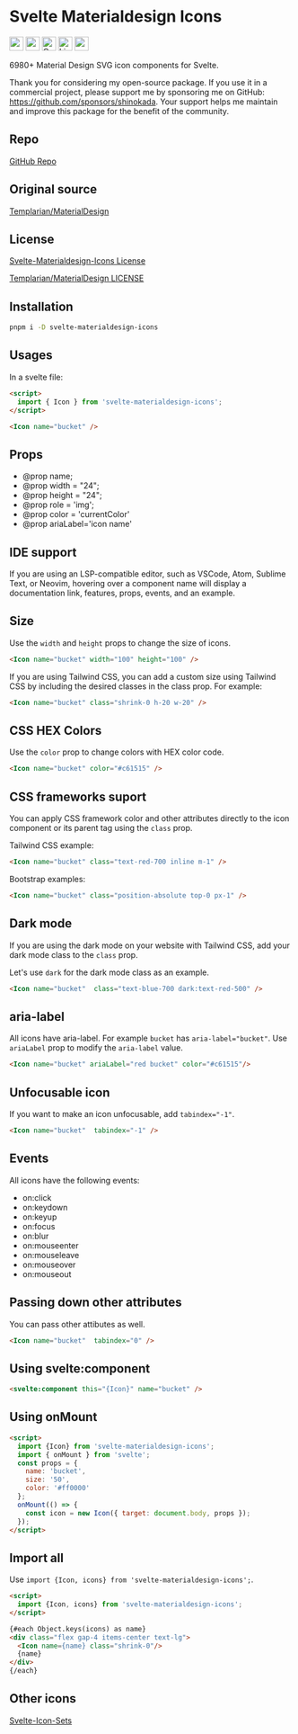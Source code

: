 # Svelte Materialdesign Icons

<div class="flex gap-2 my-8">
<a href="https://github.com/sponsors/shinokada" target="_blank"><img src="https://img.shields.io/static/v1?label=Sponsor&message=%E2%9D%A4&logo=GitHub&color=%23fe8e86" alt="sponsor" height="25" style="height: 25px !important;"></a>
<a href="https://www.npmjs.com/package/svelte-materialdesign-icons" rel="nofollow" target="_blank"><img src="https://img.shields.io/npm/v/svelte-materialdesign-icons" alt="npm" height="25" style="height: 25px !important;"></a>
<a href="https://twitter.com/shinokada" rel="nofollow" target="_blank"><img src="https://img.shields.io/badge/created%20by-@shinokada-4BBAAB.svg" alt="Created by Shin Okada" height="25" style="height: 25px !important;"></a>
<a href="https://opensource.org/licenses/MIT" rel="nofollow" target="_blank"><img src="https://img.shields.io/github/license/shinokada/svelte-materialdesign-icons" alt="License" height="25" style="height: 25px !important;"></a>
<a href="https://www.npmjs.com/package/svelte-materialdesign-icons" rel="nofollow" target="_blank"><img src="https://img.shields.io/npm/dw/svelte-materialdesign-icons.svg" alt="npm" height="25" style="height: 25px !important;"></a>
</div>

6980+ Material Design SVG icon components for Svelte.

Thank you for considering my open-source package. If you use it in a commercial project, please support me by sponsoring me on GitHub: https://github.com/sponsors/shinokada. Your support helps me maintain and improve this package for the benefit of the community.


## Repo

[GitHub Repo](https://github.com/shinokada/svelte-materialdesign-icons)

## Original source

[Templarian/MaterialDesign](https://github.com/Templarian/MaterialDesign)


## License

[Svelte-Materialdesign-Icons License](https://github.com/shinokada/svelte-materialdesign-icons/blob/main/LICENSE)

[Templarian/MaterialDesign LICENSE](https://github.com/Templarian/MaterialDesign/blob/master/LICENSE)


## Installation

```sh
pnpm i -D svelte-materialdesign-icons
```

## Usages

In a svelte file:

```html
<script>
  import { Icon } from 'svelte-materialdesign-icons';
</script>

<Icon name="bucket" />
```

## Props

- @prop name;
- @prop width = "24";
- @prop height = "24";
- @prop role = 'img';
- @prop color = 'currentColor'
- @prop ariaLabel='icon name'

## IDE support

If you are using an LSP-compatible editor, such as VSCode, Atom, Sublime Text, or Neovim, hovering over a component name will display a documentation link, features, props, events, and an example.

## Size

Use the `width` and `height` props to change the size of icons.

```html
<Icon name="bucket" width="100" height="100" />
```

If you are using Tailwind CSS, you can add a custom size using Tailwind CSS by including the desired classes in the class prop. For example:

```html
<Icon name="bucket" class="shrink-0 h-20 w-20" />
```

## CSS HEX Colors

Use the `color` prop to change colors with HEX color code.

```html
<Icon name="bucket" color="#c61515" />
```

## CSS frameworks suport

You can apply CSS framework color and other attributes directly to the icon component or its parent tag using the `class` prop.

Tailwind CSS example:

```html
<Icon name="bucket" class="text-red-700 inline m-1" />
```

Bootstrap examples:

```html
<Icon name="bucket" class="position-absolute top-0 px-1" />
```

## Dark mode

If you are using the dark mode on your website with Tailwind CSS, add your dark mode class to the `class` prop.

Let's use `dark` for the dark mode class as an example.

```html
<Icon name="bucket"  class="text-blue-700 dark:text-red-500" />
```

## aria-label

All icons have aria-label. For example `bucket` has `aria-label="bucket"`.
Use `ariaLabel` prop to modify the `aria-label` value.

```html
<Icon name="bucket" ariaLabel="red bucket" color="#c61515"/>
```

## Unfocusable icon

If you want to make an icon unfocusable, add `tabindex="-1"`.

```html
<Icon name="bucket"  tabindex="-1" />
```

## Events

All icons have the following events:

- on:click
- on:keydown
- on:keyup
- on:focus
- on:blur
- on:mouseenter
- on:mouseleave
- on:mouseover
- on:mouseout

## Passing down other attributes

You can pass other attibutes as well.

```html
<Icon name="bucket"  tabindex="0" />
```

## Using svelte:component

```html
<svelte:component this="{Icon}" name="bucket" />
```

## Using onMount

```html
<script>
  import {Icon} from 'svelte-materialdesign-icons';
  import { onMount } from 'svelte';
  const props = {
    name: 'bucket',
    size: '50',
    color: '#ff0000'
  };
  onMount(() => {
    const icon = new Icon({ target: document.body, props });
  });
</script>
```


## Import all

Use `import {Icon, icons} from 'svelte-materialdesign-icons';`.

```html
<script>
  import {Icon, icons} from 'svelte-materialdesign-icons';
</script>

{#each Object.keys(icons) as name}
<div class="flex gap-4 items-center text-lg">
  <Icon name={name} class="shrink-0"/>
  {name}
</div>
{/each}
```

## Other icons

[Svelte-Icon-Sets](https://svelte-svg-icons.vercel.app/)